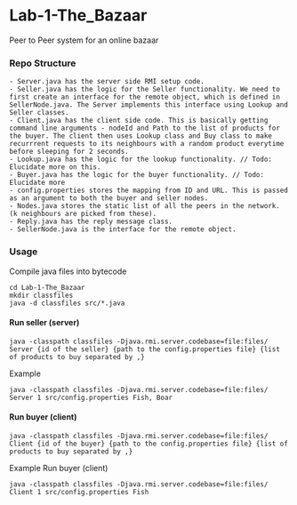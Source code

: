 # Lab-1-The_Bazaar
Peer to Peer system for an online bazaar

### Repo Structure
    - Server.java has the server side RMI setup code. 
    - Seller.java has the logic for the Seller functionality. We need to first create an interface for the remote object, which is defined in SellerNode.java. The Server implements this interface using Lookup and Seller classes.
    - Client.java has the client side code. This is basically getting command line arguments - nodeId and Path to the list of products for the buyer. The client then uses Lookup class and Buy class to make recurrrent requests to its neighbours with a random product everytime before sleeping for 2 seconds.
    - Lookup.java has the logic for the lookup functionality. // Todo: Elucidate more on this.
    - Buyer.java has the logic for the buyer functionality. // Todo: Elucidate more
    - config.properties stores the mapping from ID and URL. This is passed as an argument to both the buyer and seller nodes.
    - Nodes.java stores the static list of all the peers in the network. (k neighbours are picked from these).
    - Reply.java has the reply message class.
    - SellerNode.java is the interface for the remote object.

### Usage
Compile java files into bytecode
```shell
cd Lab-1-The_Bazaar
mkdir classfiles
java -d classfiles src/*.java
```

#### Run seller (server)
```shell
java -classpath classfiles -Djava.rmi.server.codebase=file:files/ Server {id of the seller} {path to the config.properties file} {list of products to buy separated by ,}
```
Example
```shell
java -classpath classfiles -Djava.rmi.server.codebase=file:files/ Server 1 src/config.properties Fish, Boar
```

#### Run buyer (client)
```shell
java -classpath classfiles -Djava.rmi.server.codebase=file:files/ Client {id of the buyer} {path to the config.properties file} {list of products to buy separated by ,}
```

Example
Run buyer (client)
```shell
java -classpath classfiles -Djava.rmi.server.codebase=file:files/ Client 1 src/config.properties Fish
```